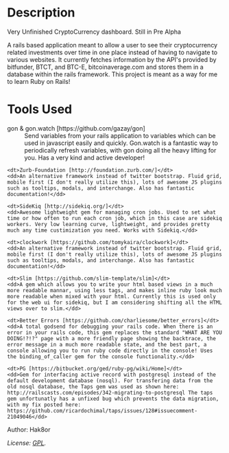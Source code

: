 Description
================================
Very Unfinished CryptoCurrency dashboard. Still in Pre Alpha

A rails based application meant to allow a user to see their cryptocurrency related investments over time in one place instead of having to navigate to various websites. It currently fetches information by the API's provided by bitfunder, BTCT, and BTC-E, bitcoinaverage.com and stores them in a database within the rails framework. This project is meant as a way for me to learn Ruby on Rails!

Tools Used
================================
<dl>
	<dt>gon & gon.watch [https://github.com/gazay/gon]</dt>
	<dd>Send variables from your rails application to variables which can be used in javascript easily and quickly. Gon.watch is a fantastic way to periodically refresh variables, with gon doing all the heavy lifting for you. Has a very kind and active developer!</dd>

	<dt>Zurb-Foundation [http://foundation.zurb.com/]</dt>
	<dd>An alternative framework instead of twitter bootstrap. Fluid grid, mobile first (I don't really utilize this), lots of awesome JS plugins such as tooltips, modals, and interchange. Also has fantastic documentation!</dd>

	<dt>SideKiq [http://sidekiq.org/]</dt>
	<dd>Awesome lightweight gem for managing cron jobs. Used to set what time or how often to run each cron job, which in this case are sidekiq workers. Very low learning curve, lightweight, and provides pretty much any time custimization you need. Works with Sidekiq.</dd>

	<dt>clockwork [https://github.com/tomykaira/clockwork]</dt>
	<dd>An alternative framework instead of twitter bootstrap. Fluid grid, mobile first (I don't really utilize this), lots of awesome JS plugins such as tooltips, modals, and interchange. Also has fantastic documentation!</dd>

	<dt>Slim [https://github.com/slim-template/slim]</dt>
	<dd>A gem which allows you to write your html based views in a much more readable mannar, using less tags, and makes inline ruby look much more readable when mixed with your html. Currently this is used only for the web ui for sidekiq, but I am considering shifting all the HTML views over to slim.</dd>

	<dt>Better Errors [https://github.com/charliesome/better_errors]</dt>
	<dd>A total godsend for debugging your rails code. When there is an error in your rails code, this gem replaces the standard "WHAT ARE YOU DOING!?!?" page with a more friendly page showing the backtrace, the error message in a much more readable state, and the best part, a console allowing you to run ruby code directly in the console! Uses the binding_of_caller gem for the console functionality.</dd>

	<dt>PG [https://bitbucket.org/ged/ruby-pg/wiki/Home]</dt>
	<dd>Gem for interfacing active record with postgresql instead of the default development database (nosql). For transfering data from the old nosql database, the Taps gem was used as shown here: http://railscasts.com/episodes/342-migrating-to-postgresql The taps gem unfortunatly has a unfixed bug which prevents the data migration, with my fix posted here: https://github.com/ricardochimal/taps/issues/128#issuecomment-21049046</dd>
</dl>






Author: Hak8or

*License: [GPL](https://github.com/hak8or/cryptos/GPL.TXT).*